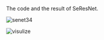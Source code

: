 The code and the result of SeResNet.

![senet34](https://user-images.githubusercontent.com/41035132/44242161-cabbc780-a1fa-11e8-9155-2440a919b47e.png)

![visulize](https://user-images.githubusercontent.com/41035132/44242230-12425380-a1fb-11e8-9395-dc2f10c7fd78.png)

